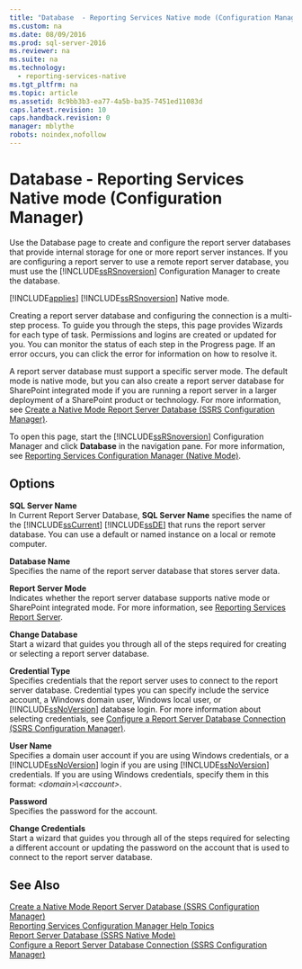 ```yaml
---
title: "Database  - Reporting Services Native mode (Configuration Manager)"
ms.custom: na
ms.date: 08/09/2016
ms.prod: sql-server-2016
ms.reviewer: na
ms.suite: na
ms.technology: 
  - reporting-services-native
ms.tgt_pltfrm: na
ms.topic: article
ms.assetid: 8c9bb3b3-ea77-4a5b-ba35-7451ed11083d
caps.latest.revision: 10
caps.handback.revision: 0
manager: mblythe
robots: noindex,nofollow
---
```

# Database  - Reporting Services Native mode (Configuration Manager)
Use the Database page to create and configure the report server databases that provide internal storage for one or more report server instances. If you are configuring a report server to use a remote report server database, you must use the [!INCLUDE[ssRSnoversion](../../Topics/TopicNameContainA/tokens/ssRSnoversion_md.md)] Configuration Manager to create the database.  
  
 [!INCLUDE[applies](../../Topics/TopicNameContainA/tokens/applies_md.md)] [!INCLUDE[ssRSnoversion](../../Topics/TopicNameContainA/tokens/ssRSnoversion_md.md)] Native mode.  
  
 Creating a report server database and configuring the connection is a multi-step process. To guide you through the steps, this page provides Wizards for each type of task. Permissions and logins are created or updated for you. You can monitor the status of each step in the Progress page. If an error occurs, you can click the error for information on how to resolve it.  
  
 A report server database must support a specific server mode. The default mode is native mode, but you can also create a report server database for SharePoint integrated mode if you are running a report server in a larger deployment of a SharePoint product or technology. For more information, see [Create a Native Mode Report Server Database  (SSRS Configuration Manager)](../../Topics/TopicNameContainA/Create-a-Native-Mode-Report-Server-Database---SSRS-Configuration-Manager-.md).  
  
 To open this page, start the [!INCLUDE[ssRSnoversion](../../Topics/TopicNameContainA/tokens/ssRSnoversion_md.md)] Configuration Manager and click **Database** in the navigation pane. For more information, see [Reporting Services Configuration Manager (Native Mode)](../../Topics/TopicNameNotContainA/Reporting-Services-Configuration-Manager--Native-Mode-.md).  
  
## Options  
 **SQL Server Name**  
 In Current Report Server Database, **SQL Server Name** specifies the name of the [!INCLUDE[ssCurrent](../../Topics/TopicNameContainA/tokens/ssCurrent_md.md)] [!INCLUDE[ssDE](../../Topics/TopicNameContainA/tokens/ssDE_md.md)] that runs the report server database. You can use a default or named instance on a local or remote computer.  
  
 **Database Name**  
 Specifies the name of the report server database that stores server data.  
  
 **Report Server Mode**  
 Indicates whether the report server database supports native mode or SharePoint integrated mode. For more information, see [Reporting Services Report Server](../../Topics/TopicNameNotContainA/Reporting-Services-Report-Server.md).  
  
 **Change Database**  
 Start a wizard that guides you through all of the steps required for creating or selecting a report server database.  
  
 **Credential Type**  
 Specifies credentials that the report server uses to connect to the report server database. Credential types you can specify include the service account, a Windows domain user, Windows local user, or [!INCLUDE[ssNoVersion](../../Topics/TopicNameContainA/tokens/ssNoVersion_md.md)] database login. For more information about selecting credentials, see [Configure a Report Server Database Connection  (SSRS Configuration Manager)](../../Topics/TopicNameContainA/Configure-a-Report-Server-Database-Connection---SSRS-Configuration-Manager-.md).  
  
 **User Name**  
 Specifies a domain user account if you are using Windows credentials, or a [!INCLUDE[ssNoVersion](../../Topics/TopicNameContainA/tokens/ssNoVersion_md.md)] login if you are using [!INCLUDE[ssNoVersion](../../Topics/TopicNameContainA/tokens/ssNoVersion_md.md)] credentials. If you are using Windows credentials, specify them in this format: *<domain\>\\<account\>*.  
  
 **Password**  
 Specifies the password for the account.  
  
 **Change Credentials**  
 Start a wizard that guides you through all of the steps required for selecting a different account or updating the password on the account that is used to connect to the report server database.  
  
## See Also  
 [Create a Native Mode Report Server Database  (SSRS Configuration Manager)](../../Topics/TopicNameContainA/Create-a-Native-Mode-Report-Server-Database---SSRS-Configuration-Manager-.md)   
 [Reporting Services Configuration Manager Help Topics](../../Topics/TopicNameNotContainA/Reporting-Services-Configuration-Manager-Help-Topics.md)   
 [Report Server Database (SSRS Native Mode)](../../Topics/TopicNameNotContainA/Report-Server-Database--SSRS-Native-Mode-.md)   
 [Configure a Report Server Database Connection  (SSRS Configuration Manager)](../../Topics/TopicNameContainA/Configure-a-Report-Server-Database-Connection---SSRS-Configuration-Manager-.md)